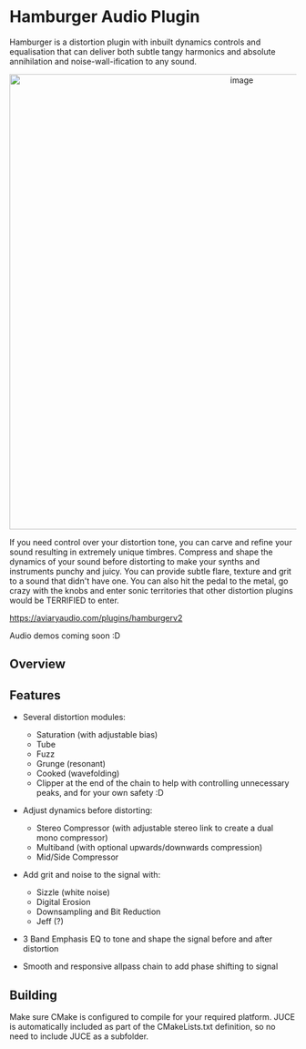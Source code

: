 # Hamburger Audio Plugin

Hamburger is a distortion plugin with inbuilt dynamics controls and equalisation that can deliver both subtle tangy harmonics and absolute annihilation and noise-wall-ification to any sound. 

<p align="center">
<img width="800" alt="image" src="https://github.com/Davit-G/Hamburger/assets/36148073/109b3864-3230-418a-998b-2a6acf595fbe">
</p>

If you need control over your distortion tone, you can carve and refine your sound resulting in extremely unique timbres. Compress and shape the dynamics of your sound before distorting to make your synths and instruments punchy and juicy. You can provide subtle flare, texture and grit to a sound that didn't have one. You can also hit the pedal to the metal, go crazy with the knobs and enter sonic territories that other distortion plugins would be TERRIFIED to enter.

https://aviaryaudio.com/plugins/hamburgerv2

Audio demos coming soon :D

## Overview

## Features

- Several distortion modules:
    - Saturation (with adjustable bias)
    - Tube
    - Fuzz
    - Grunge (resonant)
    - Cooked (wavefolding)
    - Clipper at the end of the chain to help with controlling unnecessary peaks, and for your own safety :D

- Adjust dynamics before distorting:
    - Stereo Compressor (with adjustable stereo link to create a dual mono compressor)
    - Multiband (with optional upwards/downwards compression) 
    - Mid/Side Compressor

- Add grit and noise to the signal with:
    - Sizzle (white noise)
    - Digital Erosion
    - Downsampling and Bit Reduction
    - Jeff (?)

- 3 Band Emphasis EQ to tone and shape the signal before and after distortion
- Smooth and responsive allpass chain to add phase shifting to signal

## Building

Make sure CMake is configured to compile for your required platform.
JUCE is automatically included as part of the CMakeLists.txt definition, so no need to include JUCE as a subfolder.
